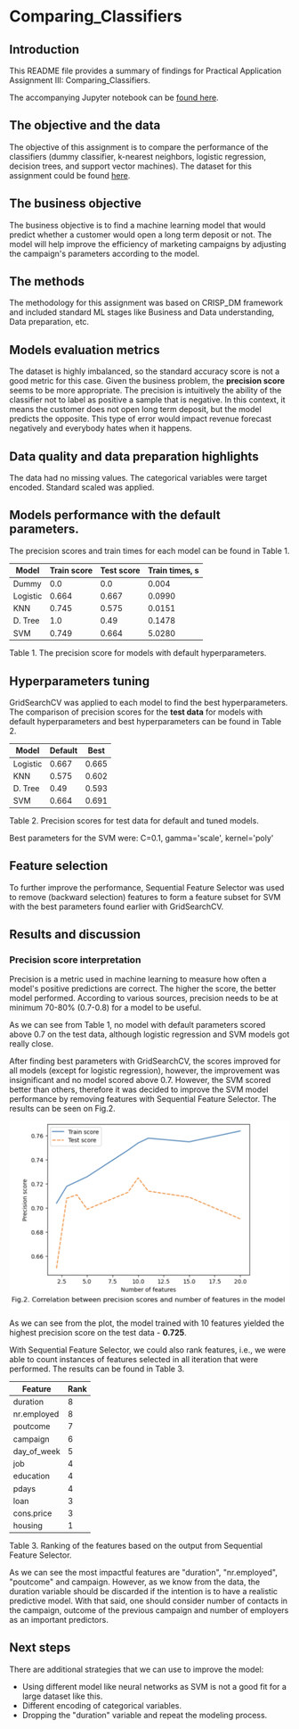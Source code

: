 # Comparing_Classifiers

## Introduction

This README file provides a summary of findings for Practical Application Assignment III: Comparing_Classifiers.

The accompanying Jupyter notebook can be [found here](https://github.com/epakhomov/Comparing_Classifiers/blob/main/scr/prompt_III.ipynb). 

## The objective and the data

The objective of this assignment is to compare the performance of the classifiers (dummy classifier, k-nearest neighbors, logistic regression, decision trees, and support vector machines). The dataset for this assignment could be found [here](https://archive.ics.uci.edu/dataset/222/bank+marketing).


## The business objective 

The business objective is to find a machine learning model that would predict whether a customer would open a long term deposit or not. The model will help improve the efficiency of marketing campaigns by adjusting the campaign's parameters according to the model.

## The methods

The methodology for this assignment was based on CRISP_DM framework and included standard ML stages like Business and Data understanding, Data preparation, etc. 

## Models evaluation metrics

The dataset is highly imbalanced, so the standard accuracy score is not a good metric for this case. Given the business problem, the **precision score** seems to be more appropriate. The precision is intuitively the ability of the classifier not to label as positive a sample that is negative. In this context, it means the customer does not open long term deposit, but the model predicts the opposite. This type of error would impact revenue forecast negatively and everybody hates when it happens.


## Data quality and data preparation highlights

The data had no missing values. The categorical variables were target encoded. Standard scaled was applied.

## Models performance with the default parameters.

The precision scores and train times for each model can be found in Table 1.

|  Model  | Train score | Test score| Train times, s| 
|---------|-------------|-----------|---------------|
| Dummy   | 0.0         | 0.0       | 0.004         |
| Logistic| 0.664	    | 0.667     | 0.0990        |       
| KNN     | 0.745       | 0.575     | 0.0151        |       
| D. Tree | 1.0         | 0.49      | 0.1478        |  
| SVM     | 0.749       | 0.664     | 5.0280        |

Table 1. The precision score for models with default hyperparameters.

## Hyperparameters tuning

GridSearchCV was applied to each model to find the best hyperparameters. The comparison of precision scores for the **test data** for models with default hyperparameters and best hyperparameters can be found in Table 2.

|  Model  | Default     | Best      | 
|---------|-------------|-----------|
| Logistic| 0.667       | 0.665     |
| KNN     | 0.575	    | 0.602     | 
| D. Tree | 0.49        | 0.593     | 
| SVM     | 0.664       | 0.691     |

Table 2. Precision scores for test data for default and tuned models.

Best parameters for the SVM were: C=0.1, gamma='scale', kernel='poly'

## Feature selection 

To further improve the performance, Sequential Feature Selector was used to remove (backward selection) features to form a feature subset for SVM with the best parameters found earlier with GridSearchCV.


## Results and discussion

### Precision score interpretation

Precision is a metric used in machine learning to measure how often a model's positive predictions are correct. The higher the score, the better model performed. According to various sources, precision needs to be at minimum 70-80% (0.7-0.8) for a model to be useful. 

As we can see from Table 1, no model with default parameters scored above 0.7 on the test data, although logistic regression and SVM models got really close.

After finding best parameters with GridSearchCV, the scores improved for all models (except for logistic regression), however, the improvement was insignificant and no model scored above 0.7. However, the SVM scored better than others, therefore it was decided to improve the SVM model performance by removing features with Sequential Feature Selector. The results can be seen on Fig.2.

<img src="/images/2.png" alt="Fig.2" class="center" style="width:600px;height:auto;">

As we can see from the plot, the model trained with 10 features yielded the highest precision score on the test data - **0.725**. 

With Sequential Feature Selector, we could also rank features, i.e., we were able to count instances of features selected in all iteration that were performed. The results can be found in Table 3.

| Feature     | Rank | 
|-------------|------|
| duration    | 8    |
| nr.employed | 8    |
| poutcome    | 7    |
| campaign    | 6    |
| day_of_week | 5    |
| job         | 4    |
| education   | 4    |
| pdays       | 4    |
| loan        | 3    |
| cons.price  | 3    |
| housing     | 1    |

Table 3. Ranking of the features based on the output from Sequential Feature Selector.

As we can see the most impactful features are "duration", "nr.employed", "poutcome" and campaign. However, as we know from the data, the duration variable should be discarded if the intention is to have a realistic predictive model. With that said, one should consider number of contacts in the campaign, outcome of the previous campaign and number of employers as an important predictors.  

## Next steps

There are additional strategies that we can use to improve the model:
- Using different model like neural networks as SVM is not a good fit for a large dataset like this.
- Different encoding of categorical variables.
- Dropping the "duration" variable and repeat the modeling process.